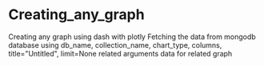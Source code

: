 # Creating_any_graph
Creating any graph using dash with plotly  Fetching the data from mongodb database using db_name, collection_name, chart_type, columns, title="Untitled", limit=None  related arguments data for related graph
